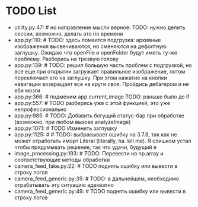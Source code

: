 # TODO List

- utility.py:47: # но направление мысли верное: TODO: нужно делить сессии, возможно, делать это по времени
- app.py:110: # TODO: здесь ломается подгрузка: архивные изображения высвечиваются, но сменяются на дефолтную заглушку. Ожидаю что openFile и openFolder будут иметь ту-же проблему. Разберись на трезвую голову
- app.py:139: # TODO: решил большую часть проблем с подгрузкой, но все еще при открытии загружает правильное изображение, потом переключает его на заглушку. При этом нажатие на кнопки навигации возвращает все на круги своя. Пройдись дебагером и не еби мозги
- app.py:366: # подменим app.current_image TODO: раньше было до if
- app.py:557: # TODO разберись уже с этой функцией, это уже непрофессионально
- app.py:985: # TODO: Добавить бегущий статус-бар при обработке (возможно, при любом вызове analyzeImage)
- app.py:1071: # TODO Изменить заглушку
- app.py:1125: #     # TODO: выбрасывает ошибку на 3.7.8, так как не может отработать иморт Literal (literally, ha. kill me). Я слишком устал чтобы придумывать решение, так что удачи, будущий я
- image_processing.py:193: # TODO: Перевести на np.array и соответствующие методы обработки
- camera_feed_fake.py:22: # TODO поднять ошибку или вывести в строку логов
- camera_feed_generic.py:35: # TODO: в дальнейшем, необходимо отрабатывать эту ситуацию адекватно
- camera_feed_generic.py:49: # TODO поднять ошибку или вывести в строку логов
